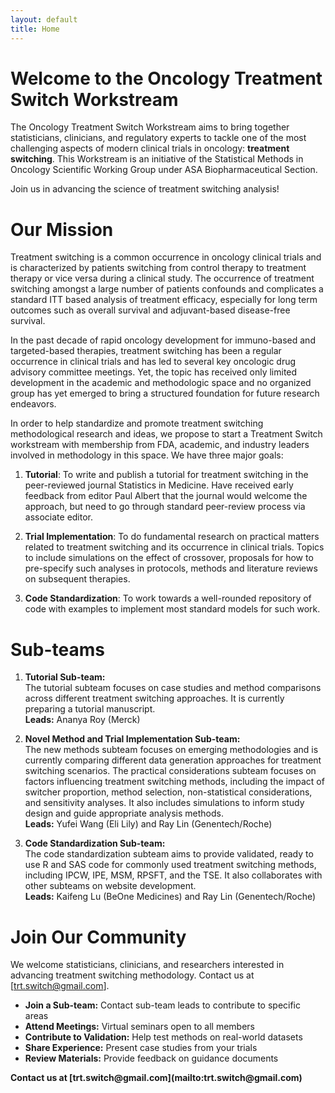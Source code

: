 ```yaml
---
layout: default
title: Home
---
```


# Welcome to the Oncology Treatment Switch Workstream

The Oncology Treatment Switch Workstream aims to bring together statisticians, clinicians, and regulatory experts to tackle one of the most challenging aspects of modern clinical trials in oncology: **treatment switching**. This Workstream is an initiative of the Statistical Methods in Oncology Scientific Working Group under ASA Biopharmaceutical Section.


<!--
When patients switch from their assigned treatment to another therapy (often due to disease progression or safety concerns), traditional intent-to-treat analyses may not provide the most relevant estimates of treatment efficacy. Our workstream develops, validates, and promotes statistical methods that can properly adjust for this switching while maintaining scientific rigor.

**Why This Matters:**
- Treatment switching is increasingly common in oncology trials
- Regulatory agencies need robust methods for evaluation
- Patients and clinicians need clear efficacy estimates
- Statistical community needs validated, accessible tools
-->

Join us in advancing the science of treatment switching analysis!

<!-- <button class="collapsible">📋 Objectives</button>
<div class="collapsible-content">
-->
# Our Mission
  <p>Treatment switching is a common occurrence in oncology clinical trials and is characterized by patients switching from control therapy to treatment therapy or vice versa during a clinical study. The occurrence of treatment switching amongst a large number of patients confounds and complicates a standard ITT based analysis of treatment efficacy, especially for long term outcomes such as overall survival and adjuvant-based disease-free survival.</p>
  
  <p>In the past decade of rapid oncology development for immuno-based and targeted-based therapies, treatment switching has been a regular occurrence in clinical trials and has led to several key oncologic drug advisory committee meetings. Yet, the topic has received only limited development in the academic and methodologic space and no organized group has yet emerged to bring a structured foundation for future research endeavors.</p>
  
  <p>In order to help standardize and promote treatment switching methodological research and ideas, we propose to start a Treatment Switch workstream with membership from FDA, academic, and industry leaders involved in methodology in this space. We have three major goals: </p>
  
1. **Tutorial**: To write and publish a tutorial for treatment switching in the peer-reviewed journal Statistics in Medicine. Have received early feedback from editor Paul Albert that the journal would welcome the approach, but need to go through standard peer-review process via associate editor.
  
2. **Trial Implementation**: To do fundamental research on practical matters related to treatment switching and its occurrence in clinical trials. Topics to include simulations on the effect of crossover, proposals for how to pre-specify such analyses in protocols, methods and literature reviews on subsequent therapies.
  
3. **Code Standardization**: To work towards a well-rounded repository of code with examples to implement most standard models for such work.

<!--
</div>
-->
  
<!--
<button class="collapsible">👥 Sub-teams</button>
<div class="collapsible-content">
-->
<!--
<h3>Workstream Organization</h3>
  <p>Our workstream is organized into specialized sub-teams focused on different aspects of treatment switching methodology.</p>
-->   
# Sub-teams  
  1. **Tutorial Sub-team:**    
    The tutorial subteam focuses on case studies and method comparisons across different treatment switching approaches. It is currently preparing a tutorial manuscript.    
    **Leads:**  Ananya Roy (Merck)

2. **Novel Method and Trial Implementation Sub-team:**    
    The new methods subteam focuses on emerging methodologies and is currently comparing different data generation approaches for treatment switching scenarios. The practical considerations subteam focuses on factors influencing treatment switching methods, including the impact of switcher proportion, method selection, non-statistical considerations, and sensitivity analyses. It also includes simulations to inform study design and guide appropriate analysis methods.    
    **Leads:** Yufei Wang (Eli Lily) and Ray Lin (Genentech/Roche)
   
 3. **Code Standardization Sub-team:**    
    The code standardization subteam aims to provide validated, ready to use R and SAS code for commonly used treatment switching methods, including IPCW, IPE, MSM, RPSFT, and the TSE. It also collaborates with other subteams on website development.    
    **Leads:** Kaifeng Lu (BeOne Medicines) and Ray Lin (Genentech/Roche)


<!--
<button class="collapsible">📈 Recent Updates</button>
<div class="collapsible-content">
  <h3>Latest Developments</h3>
  
  <h4>Recent Milestones:</h4>
  <ul>
    <li><strong>Q4 2024:</strong> Published package on CRAN </li>

  </ul>
  
  <h4>Upcoming Activities:</h4>
 
</div>
-->
<!--
<button class="collapsible">👨‍💼 Get Involved</button>
<div class="collapsible-content">
-->
# Join Our Community
  We welcome statisticians, clinicians, and researchers interested in advancing treatment switching methodology. Contact us at [trt.switch@gmail.com].  
  <ul>
    <li><strong>Join a Sub-team:</strong> Contact sub-team leads to contribute to specific areas</li>
    <li><strong>Attend Meetings:</strong> Virtual seminars open to all members</li>
    <li><strong>Contribute to Validation:</strong> Help test methods on real-world datasets</li>
    <li><strong>Share Experience:</strong> Present case studies from your trials</li>
    <li><strong>Review Materials:</strong> Provide feedback on guidance documents</li>
  </ul>
<strong>Contact us at [trt.switch@gmail.com](mailto:trt.switch@gmail.com)</strong>
  
<!--
</div>
## Quick Navigation

<div style="display: grid; grid-template-columns: repeat(auto-fit, minmax(200px, 1fr)); gap: 1rem; margin: 2rem 0;">
  
  <div style="text-align: center; padding: 1rem; border: 1px solid #dee2e6; border-radius: 8px;">
    <h3>👥 Members</h3>
    <p>Meet our workstream team members </p>
    <a href="{{ '/members' | relative_url }}" class="btn">View Team</a>
  </div>

  <div style="text-align: center; padding: 1rem; border: 1px solid #dee2e6; border-radius: 8px;">
    <h3>📊 Methods</h3>
    <p>Methods adjusting for treatment switching</p>
    <a href="{{ '/methods' | relative_url }}" class="btn">Learn More</a>
  </div>
    
  <div style="text-align: center; padding: 1rem; border: 1px solid #dee2e6; border-radius: 8px;">
    <h3>🎓 Seminars</h3>
    <p>Educational webinars</p>
    <a href="{{ '/seminars' | relative_url }}" class="btn">View Schedule</a>
  </div>
  
  <div style="text-align: center; padding: 1rem; border: 1px solid #dee2e6; border-radius: 8px;">
    <h3>📚 Resources</h3>
    <p>Training materials and publications</p>
    <a href="{{ '/resources' | relative_url }}" class="btn">Explore</a>
  </div>
  
  <div style="text-align: center; padding: 1rem; border: 1px solid #dee2e6; border-radius: 8px;">
    <h3>📦 R Package</h3>
    <p>Download our R package</p>
    <a href="https://github.com/ShreyaSreeram27/trtswitch" class="btn" target="_blank">CRAN</a>
  </div>

</div>
-->




